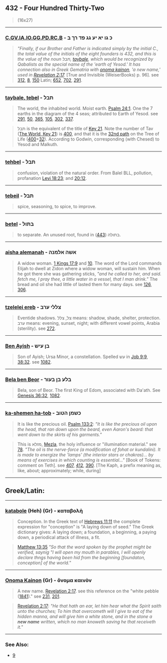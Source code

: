 ## 432 - Four Hundred Thirty-Two
> (16x27)

---

### [C.GV.IA.IO.GG.PD.RC.B](/keys/K.GV.IA.IO.GG.PD.RK.B) - כ גו יא יע גג פד רך ב
> *"Finally, if our Brother and Father is indicated simply by the initial C., the total value of the initials of the eight founders is 432, and this is the value of the noun תבל, [taybale](/keys/ThBL), which would be recognized by Qabalists as the special name of the 'earth of Yesod.' It has connection also in Greek Gematria with [onoma kainon](/greek?word=onoma+kainon), 'a new name,' used in [Revelation 2:17](http://biblehub.com/revelation/2-17.htm).* [True and Invisible (WeiserBooks) p. 96]. see [312](312), [8](8), [150](150) Latin; [652](652), [702](702), [291](291).

---

### [taybale, tebel](/keys/ThBL) - תבל
> The world, the inhabited world. Moist earth. [Psalm 24:1](http://biblehub.com/psalms/24-1.htm). One the 7 earths in the diagram of the 4 seas; attributed to Earth of Yesod. see [291](291), [50](50), [365](365), [105](105), [302](302), [337](337).

> תבל is the equivalent of the title of [Key 21](21). Note the number of Tav ([The World, Key 21](/keys/Th)) is [400](400), and that it is the [32nd path](32) on the Tree of Life ([400](400)+[32](32)). According to Godwin, corresponding (with Chesed) to Yesod and Malkuth.

---

### [tehbel](/keys/ThBL) - תבל
> confusion, violation of the natural order. From Balel BLL, pollution, profanation [Levi 18:23](http://biblehub.com/levi/18-23.htm); and [20:12](http://biblehub.com/levi/20-12.htm).

---

### [tebeil](/keys/ThBL) - תבל
> spice, seasoning, to spice, to improve.

---

### [betel](/keys/BThL) - בתול
> to separate. An unused root, found in בתולה ([443](443)).

---

### [aisha alemanah](/keys/AShH.ALMNH) - אשה אלמנה
> A widow woman. [1 Kings 17:9](http://biblehub.com/1_kings/17-9.htm) and [10](http://biblehub.com/1_kings/17-10.htm). The word of the Lord commands Elijah to dwell at Zidon where a widow woman, will sustain him. When he got there she was gathering sticks, *"and he called to her, and said. fetch me, I pray thee, a little water in a vessel, that I man drink."* The bread and oil she had little of lasted them for many days. see [126](126), [306](306).

---

### [tzelelei ereb](/keys/TzLLI.ORB) - צללי ערב
> Eventide shadows. צל, צלל means: shadow, shade, shelter, protection. ערב means: evening, sunset, night; with different vowel points, Arabia (sterility). see [272](272).

---

### [Ben Ayish](/keys/BN.OISh) - בן עיש
> Son of Ayish; Ursa Minor, a constellation. Spelled עש in [Job 9:9](http://biblehub.com/job/9-9.htm), [38:32](http://biblehub.com/job/38-32.htm). see [1082](1082).

---

### [Bela ben Beor](/keys/BLO.BN.BOVR) - בלע בן בעור
> Bela, son of Beor. The first King of Edom, associated with Da'ath. See [Genesis 36:32](http://biblehub.com/genesis/36-32.htm), [1082](1082).

---

### [ka-shemen ha-tob](/keys/KShMN.HTVB) - כשמן הטוב
> It is like the precious oil. [Psalm 133:2](http://biblehub.com/psalms/133-2.htm): *"It is like the precious oil upon the head, that ran down upon the beard, even Aaron's beard: that went down to the skirts of his garments."*

> This is מזלא, [Mezla](/keys/MZLA), the holy influence or "illumination material." see [78](78). *"The oil is the nerve-force (a modification of fohat or kundalini). It is made to energize the 'lamps' (the interior stars or chakras)... by means of exercises in which counting is essential..."* [Book of Tokens: comment on Teth]. see [407](407), [412](412), [390](390). [The Kaph, a prefix meaning as, like, about; approximately; while, during]

---

## Greek/Latin:

---

### [katabole](/greek?word=katabolh) (Heh) (Gr) - καταβολὴ
> Conception. In the Greek text of [Hebrews 11:11](http://biblehub.com/hebrews/11-11.htm) the complete expression for "conception" is "A laying down of seed." The Greek dictionary gives: A laying down; a foundation, a beginning, a paying down, a periodical attack of illness, a fit.

> [Matthew 13:35](http://biblehub.com/matthew/13-35.htm) *"So that the word spoken by the prophet might be verified, saynig "I will open my mouth in parables, I will openly declare thngs having been hid from the beginning [foundaton, conception] of the world."*

---

### [Onoma Kainon](/greek?word=onoma+kainon) (Gr) - ὄνομα καινὸν
> A new name. [Revelation 2:17](http://biblehub.com/revelation/2-17.htm). see this reference on the "white pebble ([1841](1841))." see [231](231), [201](201).

> [Revelation 2:17](http://biblehub.com/revelation/2-17.htm): *"He that hath an ear, let him hear what the Spirit saith unto the churches; To him that overcometh will I give to eat of the hidden manna, and will give him a white stone, and in the stone a **new name** written, which no man knoweth saving he that receiveth it."*

---

### See Also:

- [9](9)
